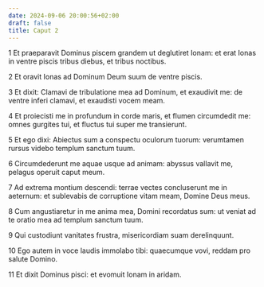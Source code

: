 ```yaml
---
date: 2024-09-06 20:00:56+02:00
draft: false
title: Caput 2
---
```





1 Et praeparavit Dominus piscem grandem ut deglutiret Ionam: et erat Ionas in ventre piscis tribus diebus, et tribus noctibus.

2 Et oravit Ionas ad Dominum Deum suum de ventre piscis.

3 Et dixit: Clamavi de tribulatione mea ad Dominum, et exaudivit me: de ventre inferi clamavi, et exaudisti vocem meam.

4 Et proiecisti me in profundum in corde maris, et flumen circumdedit me: omnes gurgites tui, et fluctus tui super me transierunt.

5 Et ego dixi: Abiectus sum a conspectu oculorum tuorum: verumtamen rursus videbo templum sanctum tuum.

6 Circumdederunt me aquae usque ad animam: abyssus vallavit me, pelagus operuit caput meum.

7 Ad extrema montium descendi: terrae vectes concluserunt me in aeternum: et sublevabis de corruptione vitam meam, Domine Deus meus.

8 Cum angustiaretur in me anima mea, Domini recordatus sum: ut veniat ad te oratio mea ad templum sanctum tuum.

9 Qui custodiunt vanitates frustra, misericordiam suam derelinquunt.

10 Ego autem in voce laudis immolabo tibi: quaecumque vovi, reddam pro salute Domino.

11 Et dixit Dominus pisci: et evomuit Ionam in aridam.

